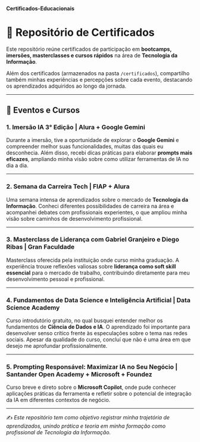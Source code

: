 #### Certificados-Educacionais

# 📜 Repositório de Certificados

Este repositório reúne certificados de participação em **bootcamps, imersões, masterclasses e cursos rápidos** na área de **Tecnologia da Informação**.  

Além dos certificados (armazenados na pasta `/certificados`), compartilho também minhas experiências e percepções sobre cada evento, destacando os aprendizados adquiridos ao longo da jornada.  

---

## 🚀 Eventos e Cursos

### 1. Imersão IA 3° Edição | Alura + Google Gemini  
Durante a imersão, tive a oportunidade de explorar o **Google Gemini** e compreender melhor suas funcionalidades, muitas das quais eu desconhecia. Além disso, recebi dicas práticas para elaborar **prompts mais eficazes**, ampliando minha visão sobre como utilizar ferramentas de IA no dia a dia.  

---

### 2. Semana da Carreira Tech | FIAP + Alura  
Uma semana intensa de aprendizados sobre o mercado de **Tecnologia da Informação**. Conheci diferentes possibilidades de carreira na área e acompanhei debates com profissionais experientes, o que ampliou minha visão sobre caminhos de desenvolvimento profissional.  

---

### 3. Masterclass de Liderança com Gabriel Granjeiro e Diego Ribas | Gran Faculdade 
Masterclass oferecida pela instituição onde curso minha graduação. A experiência trouxe reflexões valiosas sobre **liderança como soft skill essencial** para o mercado de trabalho, contribuindo diretamente para meu desenvolvimento pessoal e profissional.  



---

### 4. Fundamentos de Data Science e Inteligência Artificial | Data Science Academy  
Curso introdutório gratuito, no qual busquei entender melhor os fundamentos de **Ciência de Dados e IA**. O aprendizado foi importante para desenvolver senso crítico frente às especulações sobre o tema nas redes sociais. Apesar da qualidade do curso, concluí que não é uma área em que desejo me aprofundar profissionalmente.  

---

### 5. Prompting Responsável: Maximizar IA no Seu Negócio | Santander Open Academy + Microsoft + Foundez  
Curso breve e direto sobre o **Microsoft Copilot**, onde pude conhecer aplicações práticas da ferramenta e refletir sobre o potencial de integração da IA em diferentes contextos de negócio.  
 

---

✍️ *Este repositório tem como objetivo registrar minha trajetória de aprendizados, unindo prática e teoria em minha formação como profissional de Tecnologia da Informação.*

